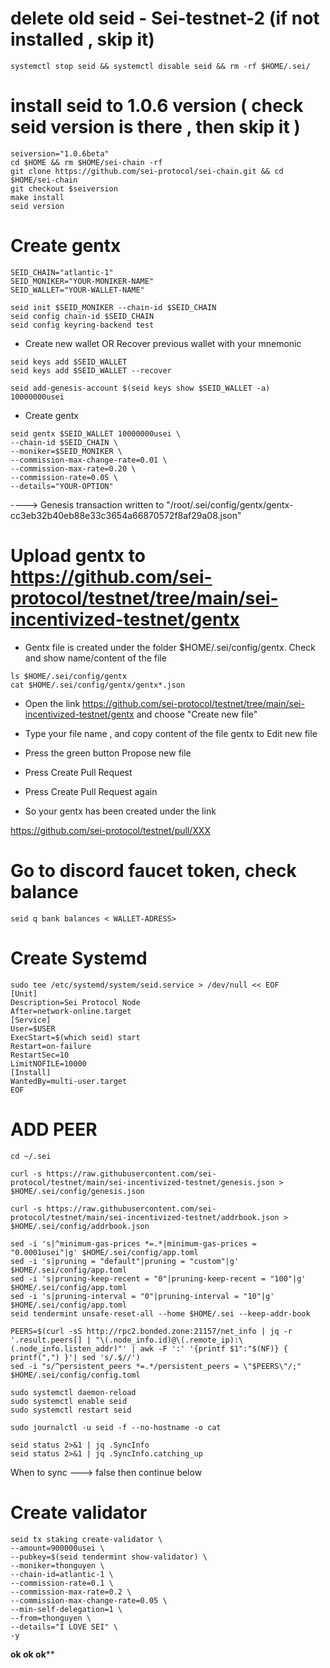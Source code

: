 # delete old seid - Sei-testnet-2 (if not installed , skip it)
```
systemctl stop seid && systemctl disable seid && rm -rf $HOME/.sei/
```
# install seid to 1.0.6 version ( check seid version is there , then skip it )
```
seiversion="1.0.6beta"
cd $HOME && rm $HOME/sei-chain -rf
git clone https://github.com/sei-protocol/sei-chain.git && cd $HOME/sei-chain
git checkout $seiversion
make install
seid version
```
# Create gentx 
```
SEID_CHAIN="atlantic-1"
SEID_MONIKER="YOUR-MONIKER-NAME" 
SEID_WALLET="YOUR-WALLET-NAME"
```
```
seid init $SEID_MONIKER --chain-id $SEID_CHAIN
seid config chain-id $SEID_CHAIN
seid config keyring-backend test
```

- Create new wallet OR Recover previous wallet with your mnemonic
```
seid keys add $SEID_WALLET
seid keys add $SEID_WALLET --recover
```
``` 
seid add-genesis-account $(seid keys show $SEID_WALLET -a) 10000000usei
```
- Create gentx
```
seid gentx $SEID_WALLET 10000000usei \
--chain-id $SEID_CHAIN \
--moniker=$SEID_MONIKER \
--commission-max-change-rate=0.01 \
--commission-max-rate=0.20 \
--commission-rate=0.05 \
--details="YOUR-OPTION"   
```

  ----> Genesis transaction written to "/root/.sei/config/gentx/gentx-cc3eb32b40eb88e33c3654a66870572f8af29a08.json"

# Upload gentx to https://github.com/sei-protocol/testnet/tree/main/sei-incentivized-testnet/gentx

- Gentx file is created under the folder $HOME/.sei/config/gentx. Check and show name/content of the file
```
ls $HOME/.sei/config/gentx
cat $HOME/.sei/config/gentx/gentx*.json
```
- Open the link https://github.com/sei-protocol/testnet/tree/main/sei-incentivized-testnet/gentx and choose "Create new file"

- Type your file name , and copy content of the file gentx to Edit new file

- Press the green button Propose new file

- Press Create Pull Request

- Press Create Pull Request again

- So your gentx has been created under the link 

https://github.com/sei-protocol/testnet/pull/XXX

# Go to discord faucet token, check balance
 
```
seid q bank balances < WALLET-ADRESS>

```
# Create Systemd
```
sudo tee /etc/systemd/system/seid.service > /dev/null << EOF
[Unit]
Description=Sei Protocol Node
After=network-online.target
[Service]
User=$USER
ExecStart=$(which seid) start
Restart=on-failure
RestartSec=10
LimitNOFILE=10000
[Install]
WantedBy=multi-user.target
EOF
```
# ADD PEER
```
cd ~/.sei

curl -s https://raw.githubusercontent.com/sei-protocol/testnet/main/sei-incentivized-testnet/genesis.json > $HOME/.sei/config/genesis.json

curl -s https://raw.githubusercontent.com/sei-protocol/testnet/main/sei-incentivized-testnet/addrbook.json > $HOME/.sei/config/addrbook.json
```
```
sed -i 's|^minimum-gas-prices *=.*|minimum-gas-prices = "0.0001usei"|g' $HOME/.sei/config/app.toml
sed -i 's|pruning = "default"|pruning = "custom"|g' $HOME/.sei/config/app.toml
sed -i 's|pruning-keep-recent = "0"|pruning-keep-recent = "100"|g' $HOME/.sei/config/app.toml
sed -i 's|pruning-interval = "0"|pruning-interval = "10"|g' $HOME/.sei/config/app.toml
seid tendermint unsafe-reset-all --home $HOME/.sei --keep-addr-book

PEERS=$(curl -sS http://rpc2.bonded.zone:21157/net_info | jq -r '.result.peers[] | "\(.node_info.id)@\(.remote_ip):\(.node_info.listen_addr)"' | awk -F ':' '{printf $1":"$(NF)} { printf(",") }'| sed 's/.$//')
sed -i "s/^persistent_peers *=.*/persistent_peers = \"$PEERS\"/;" $HOME/.sei/config/config.toml
```
```
sudo systemctl daemon-reload
sudo systemctl enable seid
sudo systemctl restart seid
```
```
sudo journalctl -u seid -f --no-hostname -o cat

seid status 2>&1 | jq .SyncInfo
seid status 2>&1 | jq .SyncInfo.catching_up
```
When to sync ---> false then continue below

# Create validator
```
seid tx staking create-validator \
--amount=900000usei \
--pubkey=$(seid tendermint show-validator) \
--moniker=thonguyen \
--chain-id=atlantic-1 \
--commission-rate=0.1 \
--commission-max-rate=0.2 \
--commission-max-change-rate=0.05 \
--min-self-delegation=1 \
--from=thonguyen \
--details="I LOVE SEI" \
-y
```
****ok ok ok******
